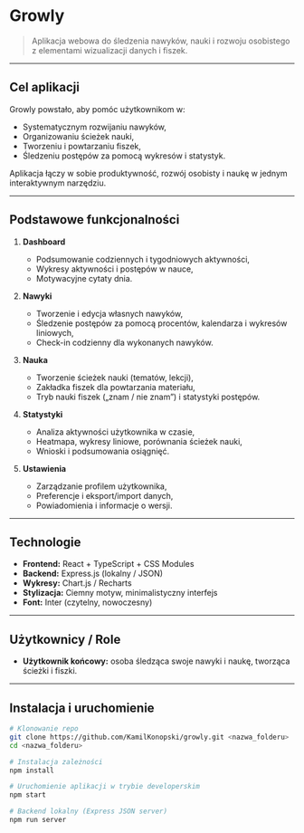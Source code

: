 # Growly 

> Aplikacja webowa do śledzenia nawyków, nauki i rozwoju osobistego z elementami wizualizacji danych i fiszek.

---

## Cel aplikacji

Growly powstało, aby pomóc użytkownikom w:
- Systematycznym rozwijaniu nawyków,
- Organizowaniu ścieżek nauki,
- Tworzeniu i powtarzaniu fiszek,
- Śledzeniu postępów za pomocą wykresów i statystyk.

Aplikacja łączy w sobie produktywność, rozwój osobisty i naukę w jednym interaktywnym narzędziu.

---

## Podstawowe funkcjonalności

1. **Dashboard**
   - Podsumowanie codziennych i tygodniowych aktywności,
   - Wykresy aktywności i postępów w nauce,
   - Motywacyjne cytaty dnia.

2. **Nawyki**
   - Tworzenie i edycja własnych nawyków,
   - Śledzenie postępów za pomocą procentów, kalendarza i wykresów liniowych,
   - Check-in codzienny dla wykonanych nawyków.

3. **Nauka**
   - Tworzenie ścieżek nauki (tematów, lekcji),
   - Zakładka fiszek dla powtarzania materiału,
   - Tryb nauki fiszek („znam / nie znam”) i statystyki postępów.

4. **Statystyki**
   - Analiza aktywności użytkownika w czasie,
   - Heatmapa, wykresy liniowe, porównania ścieżek nauki,
   - Wnioski i podsumowania osiągnięć.

5. **Ustawienia**
   - Zarządzanie profilem użytkownika,
   - Preferencje i eksport/import danych,
   - Powiadomienia i informacje o wersji.

---

## Technologie

- **Frontend:** React + TypeScript + CSS Modules  
- **Backend:** Express.js (lokalny / JSON)  
- **Wykresy:** Chart.js / Recharts  
- **Stylizacja:** Ciemny motyw, minimalistyczny interfejs  
- **Font:** Inter (czytelny, nowoczesny)

---

## Użytkownicy / Role

- **Użytkownik końcowy:** osoba śledząca swoje nawyki i naukę, tworząca ścieżki i fiszki.  

---

## Instalacja i uruchomienie

```bash
# Klonowanie repo
git clone https://github.com/KamilKonopski/growly.git <nazwa_folderu>
cd <nazwa_folderu>

# Instalacja zależności
npm install

# Uruchomienie aplikacji w trybie developerskim
npm start

# Backend lokalny (Express JSON server)
npm run server
